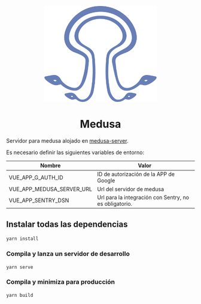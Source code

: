 <p align="center">
  <img src="/src/assets/img/LogoMedusa.svg" width="300"/>
</p>

<h1 align="center">Medusa</h1>

Servidor para medusa alojado en [medusa-server](https://github.com/beybo/medusa-server).

Es necesario definir las siguientes variables de entorno:

|Nombre|Valor|
|------|-----|
|VUE_APP_G_AUTH_ID|ID de autorización de la APP de Google|
|VUE_APP_MEDUSA_SERVER_URL|Url del servidor de medusa|
|VUE_APP_SENTRY_DSN|Url para la integración con Sentry, no es obligatorio.|

## Instalar todas las dependencias

```
yarn install
```

### Compila y lanza un servidor de desarrollo

```
yarn serve
```

### Compila y minimiza para producción

```
yarn build
```
